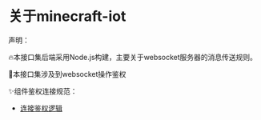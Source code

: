 # 关于minecraft-iot

声明：

🔥本接口集后端采用Node.js构建，主要关于websocket服务器的消息传送规则。

🚀本接口集涉及到websocket操作鉴权

✨组件鉴权连接规范：

  * [连接鉴权逻辑](show/openConnect.md)